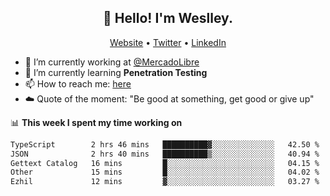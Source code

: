 <h2 align="center">👋 Hello! I'm Weslley.</h2>
<p align="center">
  <a href="http://weslleyneri.com.br">Website</a> •
  <a href="https://twitter.com/Weslley_Neri">Twitter</a> •
  <a href="https://www.linkedin.com/in/weslley-neri-3658908b">LinkedIn</a>
</p>


- 🔭 I’m currently working at [@MercadoLibre](https://github.com/mercadolibre)
- 🌱 I’m currently learning **Penetration Testing**
- 📫 How to reach me: [here](mailto:weslley39@gmail.com)
- ☁️ Quote of the moment: "Be good at something, get good or give up"

📊 **This week I spent my time working on**
<!--START_SECTION:waka-->

```txt
TypeScript        2 hrs 46 mins   ██████████▓░░░░░░░░░░░░░░   42.50 %
JSON              2 hrs 40 mins   ██████████▒░░░░░░░░░░░░░░   40.94 %
Gettext Catalog   16 mins         █░░░░░░░░░░░░░░░░░░░░░░░░   04.15 %
Other             15 mins         █░░░░░░░░░░░░░░░░░░░░░░░░   04.02 %
Ezhil             12 mins         ▓░░░░░░░░░░░░░░░░░░░░░░░░   03.27 %
```

<!--END_SECTION:waka-->

<!-- Inspired by https://github.com/gruselhaus/gruselhaus -->
